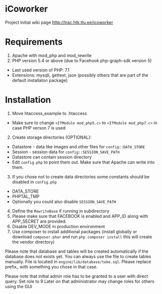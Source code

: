 iCoworker
=========
Project initial wiki page http://trac.htk.tlu.ee/icoworker

Requirements
============

1. Apache with mod_php and mod_rewrite
2. PHP version 5.4 or above (due to Facehook php-graph-sdk version 5)
 * Last used version of PHP: 7.1
 * Extensions: mysqli, gettext, json (possibly others that are part of the default installaton package)

Installation
============
1. Move htaccess_example to .htaccess
 * Make sure to change `<IfModule mod_php5.c>` to `<IfModule mod_php7.c>` in case PHP verson 7 is used
2. Create storage directories (OPTIONAL):
 * Datastore - data like images and other files for `config::DATA_STORE`
 * Session - session data for `config::SESSION_SAVE_PATH`
 * Datastore can contain session directory
 * Edit `config.php` to point them out. Make sure that Apache can write into them.
3. If you chose not to create data directories some constants should be disabled in `config.php`
 * DATA_STORE
 * PHPTAL_TMP
 * Optionally you could also disable `SESSION_SAVE_PATH`
4. Define the `RewriteBase` if running in subdirectory
5. Please make sure that FACEBOOK is enabled and APP_ID along with APP_SECRET are provided.
6. Disable DEV_MODE in production environment
7. Use composer to install additional packages (install globally or download `composer.phar` and run `php composer install` this will create the vendor directory)

Please note that database and tables will be created automatically if the database does not exists yet.
You can always use the file to create tables manually.
File is located in `engine/lib/database/teke.sql`.
Please replace prefix_ with something you chose in that case.

Please note that initial admin role has to be granted to a user with direct query.
Set role to 9
Later on that administrator may change roles for others using the GUI

